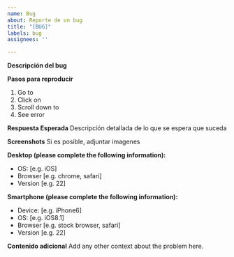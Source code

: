 ```yaml
---
name: Bug
about: Reporte de un bug
title: "[BUG]"
labels: bug
assignees: ''

---
```


**Descripción del bug**


**Pasos para reproducir**
1. Go to 
2. Click on 
3. Scroll down to 
4. See error

**Respuesta Esperada**
Descripción detallada de lo que se espera que suceda 

**Screenshots**
Si es posible, adjuntar imagenes

**Desktop (please complete the following information):**
 - OS: [e.g. iOS]
 - Browser [e.g. chrome, safari]
 - Version [e.g. 22]

**Smartphone (please complete the following information):**
 - Device: [e.g. iPhone6]
 - OS: [e.g. iOS8.1]
 - Browser [e.g. stock browser, safari]
 - Version [e.g. 22]

**Contenido adicional**
Add any other context about the problem here.
